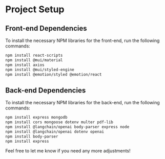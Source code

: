 # Project Setup

## Front-end Dependencies

To install the necessary NPM libraries for the front-end, run the following commands:

```bash
npm install react-scripts
npm install @mui/material
npm install axios
npm install @mui/styled-engine
npm install @emotion/styled @emotion/react
```

## Back-end Dependencies
To install the necessary NPM libraries for the back-end, run the following commands:
```bash
npm install express mongodb
npm install cors mongoose dotenv multer pdf-lib
npm install @langchain/openai body-parser express node
npm install @langchain/openai dotenv openai
npm install body-parser
npm install express
```
Feel free to let me know if you need any more adjustments!
